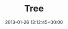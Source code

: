 ---
title:		"Tree"
type:		"photos"
mediatype:		"upload"
location:		"Berlin, Germany"
date:		"2013-01-26 13:12:45+00:00"
album:		"experimental"
filename:		"tree.md"
series:		"plants"
cl_public_id:		"experimental/tree"
cl_version:		1497004528
format:		"tiff"
bytes:		7875056
width:		2560
height:		1440
colours:
- "#32322B"
- "#757D76"
- "#717368"
- "#2E3330"
- "#7A8285"
- "#76726B"
- "#29251A"
- "#2A2E1D"
- "#7C7F86"
- "#ACB2B5"
- "#2D2D31"
- "#231A14"
- "#131912"
- "#ADB0B6"
exposure_mode:		"Manual"
program:		"Manual"
aperture:		"64.0"
focal_length:		"50.0 mm"
iso:		"200"
shutter_speed:		"1/160"
metering:		"Center-weighted average"
flash:		"Off, Did not fire"
white_balance:		"Custom"
colour_temp:		"4400"
has_crop:		"false"
orientation:		"Horizontal (normal)"
camera_model:		"NIKON D7000"
lens_info:		"Nikon Nikkor 50mm f/1.4"
artist:		"Matt Finucane"
x_resolution:		"300"
y_resolution:		"300"
---